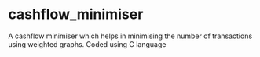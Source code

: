 # cashflow_minimiser
A cashflow minimiser which helps in minimising the number of transactions using weighted graphs. Coded using C language
